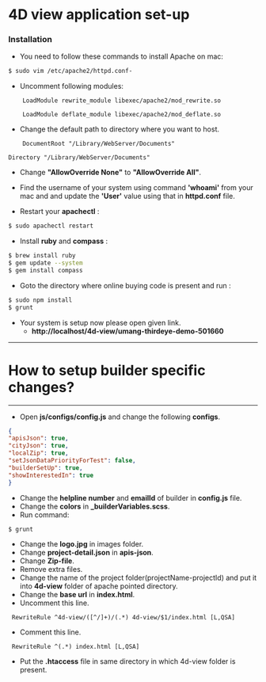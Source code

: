 # 4D view application set-up

### Installation

* You need to follow these commands to install Apache on mac:

```sh
$ sudo vim /etc/apache2/httpd.conf-
```
* Uncomment following modules: 
```
    LoadModule rewrite_module libexec/apache2/mod_rewrite.so
```
```
    LoadModule deflate_module libexec/apache2/mod_deflate.so
```

* Change the default path to directory where you want to host. 
```
	DocumentRoot "/Library/WebServer/Documents"
```
```
Directory "/Library/WebServer/Documents"
```

* Change **"AllowOverride None"** to **"AllowOverride All"**.

* Find the username of your system using command **'whoami'** from your mac and and update the **'User'** value using that in **httpd.conf** file.
* Restart your **apachectl** :

```sh
$ sudo apachectl restart
```

* Install **ruby** and **compass** :   

```sh
$ brew install ruby
$ gem update --system
$ gem install compass
```
* Goto the directory where online buying code is present and run : 

```sh
$ sudo npm install
$ grunt
```

* Your system is setup now please open given link.
    *  **http://localhost/4d-view/umang-thirdeye-demo-501660**
    
***
# How to setup builder specific changes?
***
* Open **js/configs/config.js** and change the following **configs**.

```json
{
"apisJson": true,
"cityJson": true, 
"localZip": true,
"setJsonDataPriorityForTest": false,
"builderSetUp": true,
"showInterestedIn": true
}
```
* Change the **helpline number**  and **emailId** of builder in **config.js** file.
* Change the **colors** in **_builderVariables.scss**.
* Run command: 

```sh
$ grunt
```

* Change the **logo.jpg** in images folder.
* Change **project-detail.json** in **apis-json**.
* Change **Zip-file**.
* Remove extra files.
* Change the name of the project folder(projectName-projectId) and put it into **4d-view** folder of apache pointed directory.
* Change the **base url** in **index.html**.
* Uncomment this line.
```javscript
 RewriteRule ^4d-view/([^/]+)/(.*) 4d-view/$1/index.html [L,QSA]
```
* Comment this line.
```javscript
 RewriteRule ^(.*) index.html [L,QSA]
```
* Put the **.htaccess** file in same directory in which 4d-view folder is present.

